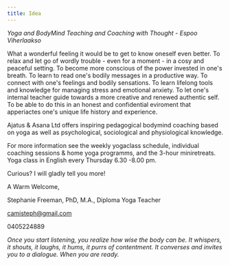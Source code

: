 ```yaml
---
title: Idea
---
```

_Yoga and BodyMind Teaching and Coaching with Thought - Espoo Viherlaakso_

What a wonderful feeling it would be to get to know oneself even better. To relax and let go of wordly trouble - even for a moment - in a cosy and peaceful setting. To become more conscious of the power invested in one's breath. To learn to read one's bodily messages in a productive way. To connect with one's feelings and bodily sensations. To learn lifelong tools and knowledge for managing stress and emotional anxiety. To let one's internal teacher guide towards a more creative and renewed authentic self. To be able to do this in an honest and confidential eviroment that apperiactes one's unique life history and experience.

Ajatus & Asana Ltd offers inspiring pedagogical bodymind coaching based on yoga as well as psychological, sociological and physiological knowledge. 

For more information see the weekly yogaclass schedule, individual coaching sessions & home yoga programms, and the 3-hour miniretreats. Yoga class in English every Thursday 6.30 -8.00 pm.

Curious? I will gladly tell you more!

A Warm Welcome,

Stephanie Freeman, PhD, M.A., Diploma Yoga Teacher

camisteph@gmail.com

0405224889

*Once you start listening, you realize how wise the body can be. It whispers, it shouts, it laughs, it hums, it purrs of contentment. It converses and invites you to a dialogue. When you are ready.*

